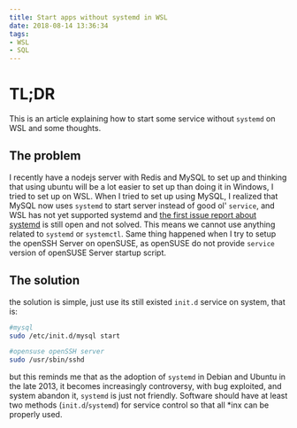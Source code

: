 ```yaml
---
title: Start apps without systemd in WSL
date: 2018-08-14 13:36:34
tags:
- WSL
- SQL
---
```


# TL;DR

This is an article explaining how to start some service without `systemd` on WSL and some thoughts.

<!--more-->

## The problem

I recently have a nodejs server with Redis and MySQL to set up and thinking that using ubuntu will be a lot easier to set up than doing it in Windows, I tried to set up on WSL. When I tried to set up using MySQL, I realized that MySQL now uses `systemd` to start server instead of good ol' `service`, and WSL has not yet supported systemd and [the first issue report about systemd](https://github.com/Microsoft/WSL/issues/994) is still open and not solved. This means we cannot use anything related to `systemd` or `systemctl`. Same thing happened when I try to setup the openSSH Server on openSUSE, as openSUSE do not provide `service` version of openSUSE Server startup script.

## The solution

the solution is simple, just use its still existed `init.d` service on system, that is:

```bash
#mysql
sudo /etc/init.d/mysql start

#opensuse openSSH server
sudo /usr/sbin/sshd
```

but this reminds me that as the adoption of `systemd` in Debian and Ubuntu in the late 2013, it becomes increasingly controversy, with bug exploited, and system abandon it, `systemd` is just not friendly. Software should have at least two methods (`init.d`/`systemd`) for service control so that all *inx can be properly used. 